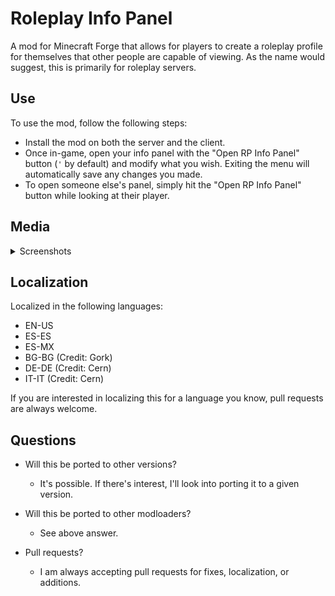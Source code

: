 # Roleplay Info Panel

A mod for Minecraft Forge that allows for players to create a roleplay profile for themselves that other people are capable of viewing. As the name would suggest, this is primarily for roleplay servers.

## Use

To use the mod, follow the following steps:

- Install the mod on both the server and the client.
- Once in-game, open your info panel with the "Open RP Info Panel" button (`'` by default) and modify what you wish. Exiting the menu will automatically save any changes you made.
- To open someone else's panel, simply hit the "Open RP Info Panel" button while looking at their player.

## Media

<details>
<summary>Screenshots</summary>

_The panel's editor GUI._
![Editor UI](https://github.com/Zonespace27/RP-Info-Panel/blob/main/src/main/resources/github/info_edit_panel.png?raw=true)

_The GUI for viewing someone else's information._
![Viewing UI](https://github.com/Zonespace27/RP-Info-Panel/blob/main/src/main/resources/github/info_view_panel.png?raw=true)

_The GUI for viewing someone else's description._
![Description Viewing UI](https://github.com/Zonespace27/RP-Info-Panel/blob/main/src/main/resources/github/info_view_desc_panel.png?raw=true)

</details>

## Localization

Localized in the following languages:

- EN-US
- ES-ES
- ES-MX
- BG-BG (Credit: Gork)
- DE-DE (Credit: Cern)
- IT-IT (Credit: Cern)

If you are interested in localizing this for a language you know, pull requests are always welcome.

## Questions

- Will this be ported to other versions?

  - It's possible. If there's interest, I'll look into porting it to a given version.

- Will this be ported to other modloaders?

  - See above answer.

- Pull requests?
  - I am always accepting pull requests for fixes, localization, or additions.
